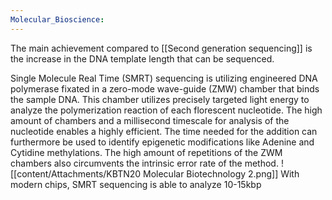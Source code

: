 ```yaml
---
Molecular_Bioscience:
---
```

The main achievement compared to [[Second generation sequencing]] is the increase in the DNA template length that can be sequenced. 

Single Molecule Real Time (SMRT) sequencing is utilizing engineered DNA polymerase fixated in a zero-mode wave-guide (ZMW) chamber that binds the sample DNA. This chamber utilizes precisely targeted light energy to analyze the polymerization reaction of each florescent nucleotide. 
The high amount of chambers and a millisecond timescale for analysis of the nucleotide enables a highly efficient. 
The time needed for the addition can furthermore be used to identify epigenetic modifications like Adenine and Cytidine methylations. The high amount of repetitions of the ZWM chambers also circumvents the intrinsic error rate of the method. 
![[content/Attachments/KBTN20 Molecular Biotechnology 2.png]]
With modern chips, SMRT sequencing is able to analyze 10-15kbp

